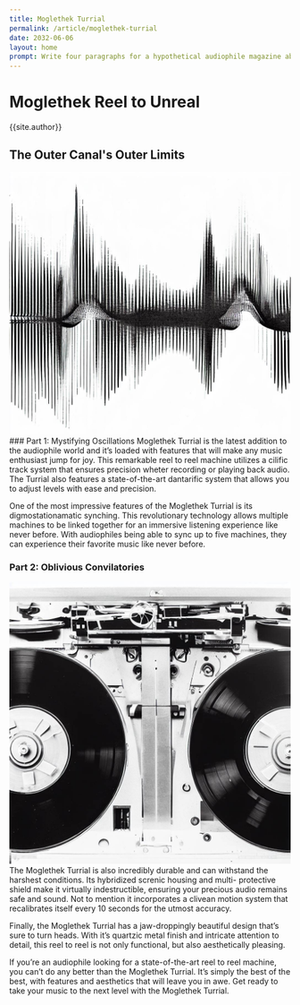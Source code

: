 ```yaml
---
title: Moglethek Turrial
permalink: /article/moglethek-turrial
date: 2032-06-06
layout: home
prompt: Write four paragraphs for a hypothetical audiophile magazine about a complicated reel to reel machine  using fantastical words
---
```


# Moglethek Reel to Unreal
<span class="authorship">{{site.author}}</span>
## The Outer Canal's Outer Limits
<img src="../assets/images/copy-sound-1.jpg" alt="">
### Part 1: Mystifying Oscillations
<span class="dropcap">M</span>oglethek Turrial is the latest addition to the audiophile world and it’s loaded with features that will make any music enthusiast jump for joy. This remarkable reel to reel machine utilizes a cilific track system that ensures precision wheter recording or playing back audio. The Turrial also features a state-of-the-art dantarific system that allows you to adjust levels with ease and precision. 

One of the most impressive features of the Moglethek Turrial is its digmostationamatic synching. This revolutionary technology allows multiple machines to be linked together for an immersive listening experience like never before. With audiophiles being able to sync up to five machines, they can experience their favorite music like never before.
### Part 2: Oblivious Convilatories
<img src="../assets/images/reel-2-reel-1.jpg" alt="">
The Moglethek Turrial is also incredibly durable and can withstand the harshest conditions. Its hybridized screnic housing and multi- protective shield make it virtually indestructible, ensuring your precious audio remains safe and sound. Not to mention it incorporates a clivean motion system that recalibrates itself every 10 seconds for the utmost accuracy.

Finally, the Moglethek Turrial has a jaw-droppingly beautiful design that’s sure to turn heads. With it’s quartzic metal finish and intricate attention to detail, this reel to reel is not only functional, but also aesthetically pleasing. 

If you’re an audiophile looking for a state-of-the-art reel to reel machine, you can’t do any better than the Moglethek Turrial. It’s simply the best of the best, with features and aesthetics that will leave you in awe. Get ready to take your music to the next level with the Moglethek Turrial.

